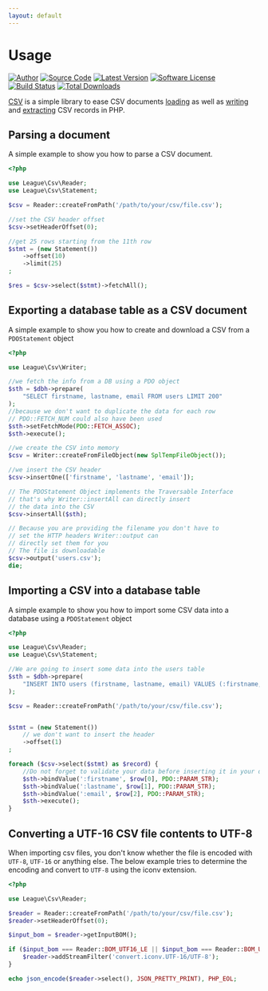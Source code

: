 ```yaml
---
layout: default
---
```


# Usage

[![Author](http://img.shields.io/badge/author-@nyamsprod-blue.svg?style=flat-square)](https://twitter.com/nyamsprod)
[![Source Code](http://img.shields.io/badge/source-league/csv-blue.svg?style=flat-square)](https://github.com/thephpleague/csv)
[![Latest Version](https://img.shields.io/github/release/thephpleague/csv.svg?style=flat-square)](https://github.com/thephpleague/csv/releases)
[![Software License](https://img.shields.io/badge/license-MIT-brightgreen.svg?style=flat-square)](LICENSE.md)
[![Build Status](https://img.shields.io/travis/thephpleague/csv/master.svg?style=flat-square)](https://travis-ci.org/thephpleague/csv)
[![Total Downloads](https://img.shields.io/packagist/dt/league/csv.svg?style=flat-square)](https://packagist.org/packages/league/csv)

[CSV](https://packagist.org/packages/league/csv) is a simple library to ease CSV documents [loading](/9.0/connections) as well as [writing](/9.0/writer/) and [extracting](/9.0/reader/) CSV records in PHP.

## Parsing a document

A simple example to show you how to parse a CSV document.

~~~php
<?php

use League\Csv\Reader;
use League\Csv\Statement;

$csv = Reader::createFromPath('/path/to/your/csv/file.csv');

//set the CSV header offset
$csv->setHeaderOffset(0);

//get 25 rows starting from the 11th row
$stmt = (new Statement())
    ->offset(10)
    ->limit(25)
;

$res = $csv->select($stmt)->fetchAll();
~~~

## Exporting a database table as a CSV document

A simple example to show you how to create and download a CSV from a `PDOStatement` object

~~~php
<?php

use League\Csv\Writer;

//we fetch the info from a DB using a PDO object
$sth = $dbh->prepare(
    "SELECT firstname, lastname, email FROM users LIMIT 200"
);
//because we don't want to duplicate the data for each row
// PDO::FETCH_NUM could also have been used
$sth->setFetchMode(PDO::FETCH_ASSOC);
$sth->execute();

//we create the CSV into memory
$csv = Writer::createFromFileObject(new SplTempFileObject());

//we insert the CSV header
$csv->insertOne(['firstname', 'lastname', 'email']);

// The PDOStatement Object implements the Traversable Interface
// that's why Writer::insertAll can directly insert
// the data into the CSV
$csv->insertAll($sth);

// Because you are providing the filename you don't have to
// set the HTTP headers Writer::output can
// directly set them for you
// The file is downloadable
$csv->output('users.csv');
die;
~~~

## Importing a CSV into a database table

A simple example to show you how to import some CSV data into a database using a `PDOStatement` object

~~~php
<?php

use League\Csv\Reader;
use League\Csv\Statement;

//We are going to insert some data into the users table
$sth = $dbh->prepare(
    "INSERT INTO users (firstname, lastname, email) VALUES (:firstname, :lastname, :email)"
);

$csv = Reader::createFromPath('/path/to/your/csv/file.csv');


$stmt = (new Statement())
    // we don't want to insert the header
    ->offset(1)
;

foreach ($csv->select($stmt) as $record) {
    //Do not forget to validate your data before inserting it in your database
    $sth->bindValue(':firstname', $row[0], PDO::PARAM_STR);
    $sth->bindValue(':lastname', $row[1], PDO::PARAM_STR);
    $sth->bindValue(':email', $row[2], PDO::PARAM_STR);
    $sth->execute();
}
~~~

## Converting a UTF-16 CSV file contents to UTF-8

When importing csv files, you don't know whether the file is encoded with `UTF-8`, `UTF-16` or anything else. The below example tries to determine the encoding and convert to `UTF-8` using the iconv extension.

~~~php
<?php

use League\Csv\Reader;

$reader = Reader::createFromPath('/path/to/your/csv/file.csv');
$reader->setHeaderOffset(0);

$input_bom = $reader->getInputBOM();

if ($input_bom === Reader::BOM_UTF16_LE || $input_bom === Reader::BOM_UTF16_BE) {
    $reader->addStreamFilter('convert.iconv.UTF-16/UTF-8');
}

echo json_encode($reader->select(), JSON_PRETTY_PRINT), PHP_EOL;
~~~